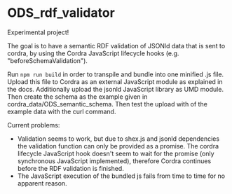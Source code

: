 # ODS_rdf_validator

Experimental project!

The goal is to have a semantic RDF validation of JSONld data that is sent to cordra, by using the Cordra JavaScript lifecycle hooks (e.g. "beforeSchemaValidation").

Run `npm run build` in order to transpile and bundle into one minified .js file. Upload this file to Cordra as an external JavaScript module as explained in the docs. Additionally upload the jsonld JavaScript library as UMD module. Then create the schema as the example given in cordra_data/ODS_semantic_schema. Then test the upload with of the example data with the curl command.

Current problems:
- Validation seems to work, but due to shex.js and jsonld dependencies the validation function can only be provided as a promise. The cordra lifecycle JavaScript hook doesn't seem to wait for the promise (only synchronous JavaScript implemented), therefore Cordra continues before the RDF validation is finished.
- The JavaScript execution of the bundled js fails from time to time for no apparent reason.
